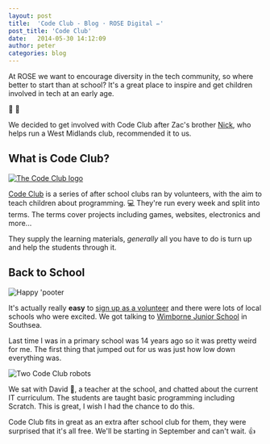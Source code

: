 ```yaml
---
layout: post
title:  'Code Club - Blog · ROSE Digital ✏'
post_title: 'Code Club'
date:   2014-05-30 14:12:09
author: peter
categories: blog
---
```


At ROSE we want to encourage diversity in the tech community, so where better to start than at school? It's a great place to inspire and get children involved in tech at an early age.

:boy: :girl:

We decided to get involved with Code Club after Zac's brother [Nick](http://twitter.com/nickcolley), who helps run a West Midlands club, recommended it to us.

## What is Code Club?

[<img class="img-right" src="https://www.codeclub.org.uk/assets/logo-8f4e1ca6525af0d4b681e5bea5dbe3d6.svg" alt="The Code Club logo">](https://www.codeclub.org.uk/)

[Code Club](https://www.codeclub.org.uk/) is a series of after school clubs ran by volunteers, with the aim to teach children about programming. :computer: They're run every week and split into terms. The terms cover projects including games, websites, electronics and more... 

They supply the learning materials, _generally_ all you have to do is turn up and help the students through it.

## Back to School

<img class="img-left" src="https://www.codeclub.org.uk/assets/robots/pooter.png" alt="Happy 'pooter">

It's actually really **easy** to [sign up as a volunteer](https://www.codeclub.org.uk/start-a-club/volunteers) and there were lots of local schools who were excited. We got talking to [Wimborne Junior School](http://www.wimborne-jun.portsmouth.sch.uk/) in Southsea.

Last time I was in a primary school was 14 years ago so it was pretty weird for me. The first thing that jumped out for us was just how low down everything was.

<img class="img-right" src="https://www.codeclub.org.uk/system/files/072013/51e6c3639d200f224300038e/large/forum.png?1401051435" alt="Two Code Club robots">

We sat with David :man:, a teacher at the school, and chatted about the current IT curriculum. The students are taught basic programming including Scratch. This is great, I wish I had the chance to do this.

Code Club fits in great as an extra after school club for them, they were surprised that it's all free. We'll be starting in September and can't wait. :thumbsup: